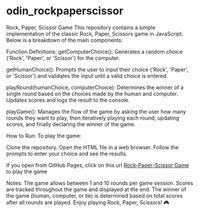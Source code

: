 # odin_rockpaperscissor

Rock, Paper, Scissor Game
This repository contains a simple implementation of the classic Rock, Paper, Scissors game in JavaScript. Below is a breakdown of the main components:

Function Definitions:
getComputerChoice(): Generates a random choice ('Rock', 'Paper', or 'Scissor') for the computer.

getHumanChoice(): Prompts the user to input their choice ('Rock', 'Paper', or 'Scissor') and validates the input until a valid choice is entered.

playRound(humanChoice, computerChoice): Determines the winner of a single round based on the choices made by the human and computer. Updates scores and logs the result to the console.

playGame(): Manages the flow of the game by asking the user how many rounds they want to play, then iteratively playing each round, updating scores, and finally declaring the winner of the game.

How to Run:
To play the game:

Clone the repository.
Open the HTML file in a web browser.
Follow the prompts to enter your choice and see the results.

If you open from GitHub Pages, click on this url [Rock-Paper-Scissor Game](https://junfengl95.github.io/odin_rockpaperscissor/game.html) to play the game

Notes:
The game allows between 1 and 10 rounds per game session.
Scores are tracked throughout the game and displayed at the end.
The winner of the game (human, computer, or tie) is determined based on total scores after all rounds are played.
Enjoy playing Rock, Paper, Scissors! 🎮
